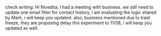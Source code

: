 check writing: Hi Nivedita, I had a meeting with business. we still need to update one email fitler for contact history, i am evaluating the logic shared by Mark, i will keep you updated. also, business mentioned due to traid freeze, they are proposing delay this experiment to 11/08, i will keep you updated as well.
